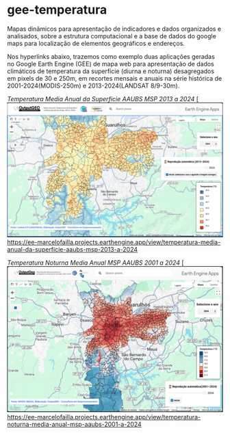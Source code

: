 # gee-temperatura

Mapas dinâmicos para apresentação de indicadores e dados organizados e analisados, sobre a estrutura computacional e a base de dados do google maps para localização de elementos geográficos e endereços.

Nos hyperlinks abaixo, trazemos como exemplo duas aplicações geradas no Google Earth Engine (GEE) de mapa web para apresentação de dados climáticos de temperatura da superfície (diurna e noturna) desagregados em pixels de 30 e 250m, em recortes mensais e anuais na série histórica de 2001-2024(MODIS-250m) e 2013-2024(LANDSAT 8/9-30m).


*Temperatura Media Anual da Superficie AAUBS MSP 2013 a 2024*
[![image](https://raw.githubusercontent.com/OutputGEO/gee-temperatura/refs/heads/main/images/Thumbnail_GEE_APP_Temp_LANDSAT.png)
https://ee-marcelofailla.projects.earthengine.app/view/temperatura-media-anual-da-superficie-aaubs-msp-2013-a-2024



*Temperatura Noturna Media Anual MSP AAUBS 2001 a 2024*
[![image](https://raw.githubusercontent.com/OutputGEO/gee-temperatura/refs/heads/main/images/thumbnail_temp_noturna.png)
https://ee-marcelofailla.projects.earthengine.app/view/temperatura-noturna-media-anual-msp-aaubs-2001-a-2024
